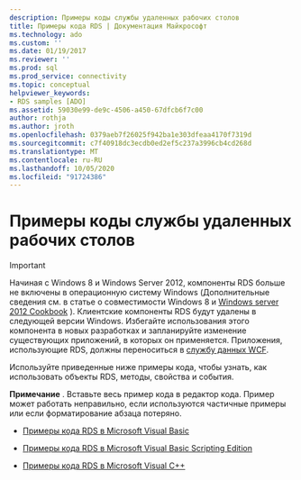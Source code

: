 ```yaml
---
description: Примеры коды службы удаленных рабочих столов
title: Примеры кода RDS | Документация Майкрософт
ms.technology: ado
ms.custom: ''
ms.date: 01/19/2017
ms.reviewer: ''
ms.prod: sql
ms.prod_service: connectivity
ms.topic: conceptual
helpviewer_keywords:
- RDS samples [ADO]
ms.assetid: 59030e99-de9c-4506-a450-67dfcb6f7c00
author: rothja
ms.author: jroth
ms.openlocfilehash: 0379aeb7f26025f942ba1e303dfeaa4170f7319d
ms.sourcegitcommit: c7f40918dc3ecdb0ed2ef5c237a3996cb4cd268d
ms.translationtype: MT
ms.contentlocale: ru-RU
ms.lasthandoff: 10/05/2020
ms.locfileid: "91724386"
---
```

# <a name="rds-code-examples"></a>Примеры коды службы удаленных рабочих столов
> [!IMPORTANT]
>  Начиная с Windows 8 и Windows Server 2012, компоненты RDS больше не включены в операционную систему Windows (Дополнительные сведения см. в статье о совместимости Windows 8 и [Windows server 2012 Cookbook](https://www.microsoft.com/download/details.aspx?id=27416) ). Клиентские компоненты RDS будут удалены в следующей версии Windows. Избегайте использования этого компонента в новых разработках и запланируйте изменение существующих приложений, в которых он применяется. Приложения, использующие RDS, должны переноситься в [службу данных WCF](/dotnet/framework/wcf/).  
  
 Используйте приведенные ниже примеры кода, чтобы узнать, как использовать объекты RDS, методы, свойства и события.  
  
 **Примечание** . Вставьте весь пример кода в редактор кода. Пример может работать неправильно, если используются частичные примеры или если форматирование абзаца потеряно.  
  
-   [Примеры кода RDS в Microsoft Visual Basic](./rds-code-examples-in-visual-basic.md)  
  
-   [Примеры кода RDS в Microsoft Visual Basic Scripting Edition](./rds-code-examples-in-vbscript.md)  
  
-   [Примеры кода RDS в Microsoft Visual C++](./rds-code-examples-in-visual-c.md)